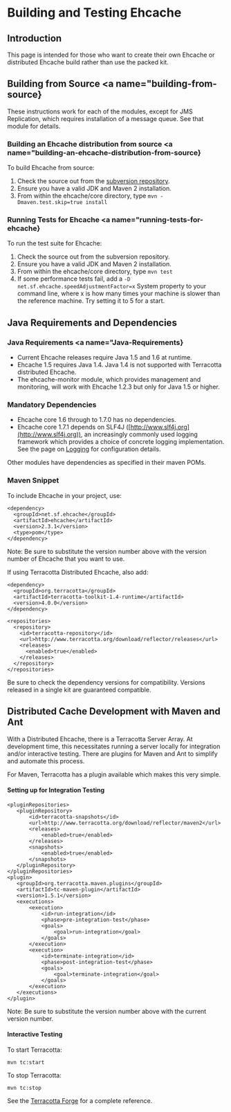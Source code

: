 ---
---
# Building and Testing Ehcache

 

## Introduction
This page is intended for those who want to create their own Ehcache or distributed Ehcache build rather than use the packed kit.

## Building from Source <a name="building-from-source}

These instructions work for each of the modules, except for JMS Replication, which requires installation of a message queue. See that module for details.


### Building an Ehcache distribution from source <a name="building-an-ehcache-distribution-from-source}

To build Ehcache from source:

1. Check the source out from the [subversion repository](http://svn.terracotta.org/svn/ehcache/).
1. Ensure you have a valid JDK and Maven 2 installation.
1. From within the ehcache/core directory, type `mvn -Dmaven.test.skip=true install`


### Running Tests for Ehcache <a name="running-tests-for-ehcache}

To run the test suite for Ehcache:

1. Check the source out from the subversion repository.
1. Ensure you have a valid JDK and Maven 2 installation.
1. From within the ehcache/core directory, type `mvn test`
1. If some performance tests fail, add a `-D net.sf.ehcache.speedAdjustmentFactor=x` System property to your command line, where x is how many times your machine is slower than the reference machine. Try setting it to 5 for a start.


## Java Requirements and Dependencies

### Java Requirements <a name="Java-Requirements}
* Current Ehcache releases require Java 1.5 and 1.6 at runtime.
* Ehcache 1.5 requires Java 1.4. Java 1.4 is not supported with Terracotta distributed Ehcache.
* The ehcache-monitor module, which provides management and monitoring, will work with Ehcache 1.2.3 but only for Java 1.5 or higher.

### Mandatory Dependencies
* Ehcache core 1.6 through to 1.7.0 has no dependencies.
* Ehcache core 1.7.1 depends on SLF4J ([http://www.slf4j.org](http://www.slf4j.org)), an increasingly commonly used logging framework
which provides a choice of concrete logging implementation. See the page on [Logging](/documentation/operations/logging) for configuration details.

Other modules have dependencies as specified in their maven POMs.

### Maven Snippet

To include Ehcache in your project, use:

    <dependency>
      <groupId>net.sf.ehcache</groupId>
      <artifactId>ehcache</artifactId>
      <version>2.3.1</version>
      <type>pom</type>
    </dependency>


Note: Be sure to substitute the version number above with the version number of Ehcache that you want to use.

If using Terracotta Distributed Ehcache, also add:

    <dependency>
      <groupId>org.terracotta</groupId>
      <artifactId>terracotta-toolkit-1.4-runtime</artifactId>
      <version>4.0.0</version>
    </dependency>

    <repositories>
      <repository>
        <id>terracotta-repository</id>
        <url>http://www.terracotta.org/download/reflector/releases</url>
        <releases>
          <enabled>true</enabled>
        </releases>
      </repository>
    </repositories>

Be sure to check the dependency versions for compatibility. Versions released in a single kit are guaranteed compatible.


## Distributed Cache Development with Maven and Ant

With a Distributed Ehcache, there is a Terracotta Server Array. At development time, this necessitates running a server locally for integration and/or interactive testing.
There are plugins for Maven and Ant to simplify and automate this process.

For Maven, Terracotta has a  plugin available which makes this very simple.

#### Setting up for Integration Testing

    <pluginRepositories>
       <pluginRepository>
           <id>terracotta-snapshots</id>
           <url>http://www.terracotta.org/download/reflector/maven2</url>
           <releases>
               <enabled>true</enabled>
           </releases>
           <snapshots>
               <enabled>true</enabled>
           </snapshots>
       </pluginRepository>
    </pluginRepositories>
    <plugin>
       <groupId>org.terracotta.maven.plugins</groupId>
       <artifactId>tc-maven-plugin</artifactId>
       <version>1.5.1</version>
       <executions>
           <execution>
               <id>run-integration</id>
               <phase>pre-integration-test</phase>
               <goals>
                   <goal>run-integration</goal>
               </goals>
           </execution>
           <execution>
               <id>terminate-integration</id>
               <phase>post-integration-test</phase>
               <goals>
                   <goal>terminate-integration</goal>
               </goals>
           </execution>
       </executions>
    </plugin>

Note: Be sure to substitute the version number above with the current version number.

#### Interactive Testing
To start Terracotta:

    mvn tc:start

To stop Terracotta:

    mvn tc:stop

See the [Terracotta Forge](http://forge.terracotta.org/releases/projects/tc-maven-plugin/) for a complete reference.
